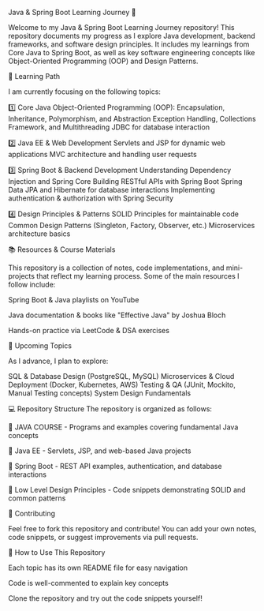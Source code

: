 Java & Spring Boot Learning Journey 🚀

Welcome to my Java & Spring Boot Learning Journey repository! This repository documents my progress as I explore Java development, backend frameworks, and software design principles. It includes my learnings from Core Java to Spring Boot, as well as key software engineering concepts like Object-Oriented Programming (OOP) and Design Patterns.

📌 Learning Path

I am currently focusing on the following topics:

1️⃣ Core Java
Object-Oriented Programming (OOP): Encapsulation, Inheritance, Polymorphism, and Abstraction
Exception Handling, Collections Framework, and Multithreading
JDBC for database interaction

2️⃣ Java EE & Web Development
Servlets and JSP for dynamic web applications
MVC architecture and handling user requests

3️⃣ Spring Boot & Backend Development
Understanding Dependency Injection and Spring Core
Building RESTful APIs with Spring Boot
Spring Data JPA and Hibernate for database interactions
Implementing authentication & authorization with Spring Security

4️⃣ Design Principles & Patterns
SOLID Principles for maintainable code
Common Design Patterns (Singleton, Factory, Observer, etc.)
Microservices architecture basics

📚 Resources & Course Materials

This repository is a collection of notes, code implementations, and mini-projects that reflect my learning process. Some of the main resources I follow include:

Spring Boot & Java playlists on YouTube

Java documentation & books like "Effective Java" by Joshua Bloch

Hands-on practice via LeetCode & DSA exercises

🚀 Upcoming Topics

As I advance, I plan to explore:

SQL & Database Design (PostgreSQL, MySQL)
Microservices & Cloud Deployment (Docker, Kubernetes, AWS)
Testing & QA (JUnit, Mockito, Manual Testing concepts)
System Design Fundamentals

💻 Repository Structure
The repository is organized as follows:

📂 JAVA COURSE - Programs and examples covering fundamental Java concepts

📂 Java EE - Servlets, JSP, and web-based Java projects

📂 Spring Boot - REST API examples, authentication, and database interactions

📂 Low Level Design Principles - Code snippets demonstrating SOLID and common patterns

🤝 Contributing

Feel free to fork this repository and contribute! You can add your own notes, code snippets, or suggest improvements via pull requests.

📖 How to Use This Repository

Each topic has its own README file for easy navigation

Code is well-commented to explain key concepts

Clone the repository and try out the code snippets yourself!
